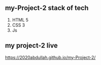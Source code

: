 ## my-Project-2 stack of tech
1. HTML 5
2. CSS 3
3. Js
## my project-2 live
https://2020abdullah.github.io/my-Project-2/
